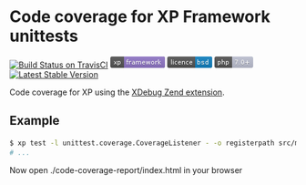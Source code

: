 Code coverage for XP Framework unittests
========================================================================

[![Build Status on TravisCI](https://secure.travis-ci.org/xp-forge/coverage.png)](http://travis-ci.org/xp-forge/coverage)
[![XP Framework Module](https://raw.githubusercontent.com/xp-framework/web/master/static/xp-framework-badge.png)](https://github.com/xp-framework/core)
[![BSD Licence](https://raw.githubusercontent.com/xp-framework/web/master/static/licence-bsd.png)](https://github.com/xp-framework/core/blob/master/LICENCE.md)
[![Supports PHP 7.0+](https://raw.githubusercontent.com/xp-framework/web/master/static/php-7_0plus.png)](http://php.net/)
[![Latest Stable Version](https://poser.pugx.org/xp-forge/coverage/version.png)](https://packagist.org/packages/xp-forge/coverage)

Code coverage for XP using the [XDebug Zend extension](https://xdebug.org/download.php).

Example
-------

```bash
$ xp test -l unittest.coverage.CoverageListener - -o registerpath src/main/php src/test/php
# ...
```

Now open ./code-coverage-report/index.html in your browser
